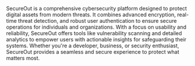 SecureOut is a comprehensive cybersecurity platform designed to protect digital assets from modern threats. It combines advanced encryption, real-time threat detection, and robust user authentication to ensure secure operations for individuals and organizations. With a focus on usability and reliability, SecureOut offers tools like vulnerability scanning and detailed analytics to empower users with actionable insights for safeguarding their systems. Whether you're a developer, business, or security enthusiast, SecureOut provides a seamless and secure experience to protect what matters most.
